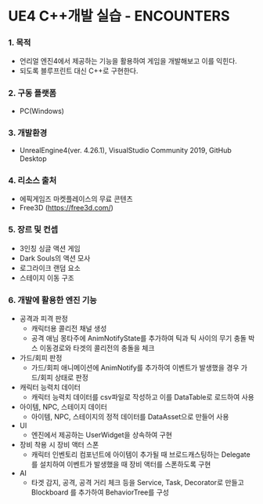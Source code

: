 UE4 C++개발 실습 - ENCOUNTERS
============================

### 1. 목적
* 언리얼 엔진4에서 제공하는 기능을 활용하여 게임을 개발해보고 이를 익힌다.
* 되도록 블루프린트 대신 C++로 구현한다.
### 2. 구동 플랫폼
* PC(Windows)
### 3. 개발환경
* UnrealEngine4(ver. 4.26.1), VisualStudio Community 2019, GitHub Desktop
### 4. 리소스 출처
* 에픽게임즈 마켓플레이스의 무료 콘텐츠
* Free3D (https://free3d.com/)
### 5. 장르 및 컨셉
* 3인칭 싱글 액션 게임
* Dark Souls의 액션 모사
* 로그라이크 랜덤 요소
* 스테이지 이동 구조
### 6. 개발에 활용한 엔진 기능
* 공격과 피격 판정
  * 캐릭터용 콜리전 채널 생성
  * 공격 애님 몽타주에 AnimNotifyState를 추가하여 틱과 틱 사이의 무기 충돌 박스 이동경로와 타겟의 콜리전의 충돌을 체크
* 가드/회피 판정
  * 가드/회피 애니메이션에 AnimNotify를 추가하여 이벤트가 발생했을 경우 가드/회피 상태로 판정
* 캐릭터 능력치 데이터
  * 캐릭터 능력치 데이터를 csv파일로 작성하고 이를 DataTable로 로드하여 사용
* 아이템, NPC, 스테이지 데이터
  * 아이템, NPC, 스테이지의 정적 데이터를 DataAsset으로 만들어 사용
* UI
  * 엔진에서 제공하는 UserWidget을 상속하여 구현
* 장비 착용 시 장비 액터 스폰
  * 캐릭터 인벤토리 컴포넌트에 아이템이 추가될 때 브로드캐스팅하는 Delegate를 설치하여 이벤트가 발생했을 때 장비 액터를 스폰하도록 구현
* AI
  * 타겟 감지, 공격, 공격 거리 체크 등을 Service, Task, Decorator로 만들고 Blockboard 를 추가하여 BehaviorTree를 구성
